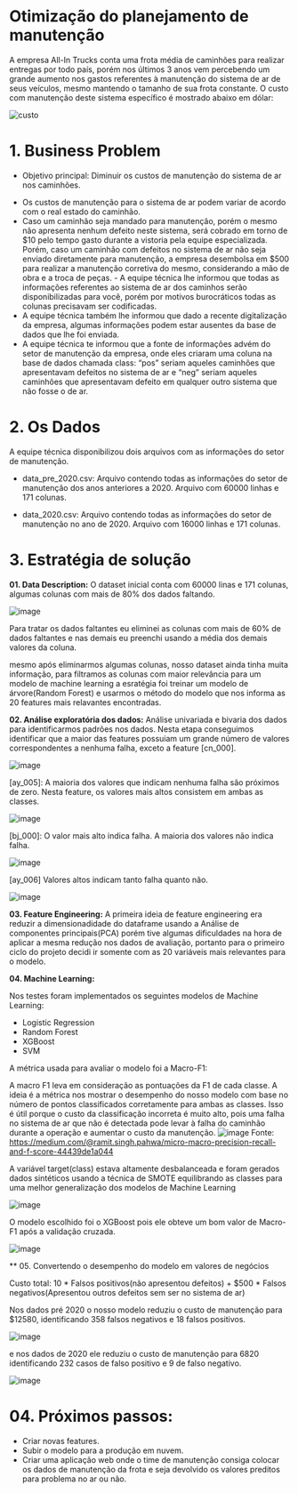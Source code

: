 # Otimização do planejamento de manutenção

A empresa All-In Trucks conta uma frota média de caminhões para realizar entregas por todo país, porém nos últimos 3 anos vem percebendo um grande aumento nos gastos referentes à manutenção do sistema de ar de seus veículos, mesmo mantendo o tamanho de sua frota constante. O custo com manutenção deste sistema específico é mostrado abaixo em dólar:

![custo](images/custo.jpg)

# 1. Business Problem

* Objetivo principal: Diminuir os custos de manutenção do sistema de ar nos caminhões. 

- Os custos de manutenção para o sistema de ar podem variar de acordo com o real estado do caminhão. 
- Caso um caminhão seja mandado para manutenção, porém o mesmo não apresenta nenhum defeito neste sistema, será cobrado em torno de $10 pelo tempo gasto durante a vistoria pela equipe especializada. Porém, caso um caminhão com defeitos no sistema de ar não seja enviado diretamente para manutenção, a empresa desembolsa em $500 para realizar a manutenção corretiva do mesmo, considerando a mão de obra e a troca de peças. - A equipe técnica lhe informou que todas as informações referentes ao sistema de ar dos caminhos serão disponibilizadas para você, porém por motivos burocráticos todas as colunas precisavam ser codificadas.
- A equipe técnica também lhe informou que dado a recente digitalização da empresa, algumas informações podem estar ausentes da base de dados que lhe foi enviada. 
- A equipe técnica te informou que a fonte de informações advém do setor de manutenção da empresa, onde eles criaram uma coluna na base de dados chamada class: “pos” seriam aqueles caminhões que apresentavam defeitos no sistema de ar e “neg” seriam aqueles caminhões que apresentavam defeito em qualquer outro sistema que não fosse o de ar. 

# 2. Os Dados

A equipe técnica disponibilizou dois arquivos com as informações do setor de manutenção.

* data_pre_2020.csv: Arquivo contendo todas as informações do setor de manutenção dos anos anteriores a 2020. 
Arquivo com 60000 linhas e 171 colunas.

* data_2020.csv: Arquivo contendo todas as informações do setor de manutenção no ano de 2020. 
Arquivo com 16000 linhas e 171 colunas.

# 3. Estratégia de solução

**01. Data Description:**
O dataset inicial conta com 60000 linas e 171 colunas, algumas colunas com mais de 80% dos dados faltando.

![image](images/missing_percentage.jpg)

Para tratar os dados faltantes eu eliminei as colunas com mais de 60% de dados faltantes e nas demais eu preenchi usando a média dos demais valores da coluna.

mesmo após eliminarmos algumas colunas, nosso dataset ainda tinha muita informação, para filtramos as colunas com maior relevância para um modelo de machine learning a esratégia foi treinar um modelo de árvore(Random Forest) e usarmos o método do modelo que nos informa as 20 features mais relavantes encontradas.

**02. Análise exploratória dos dados:**
Análise univariada e bivaria dos dados para identificarmos padrões nos dados. Nesta etapa conseguimos identificar que a maior das features possuiam um grande número de valores correspondentes a nenhuma falha, exceto a feature [cn_000].

![image](/images/cn_000.jpg)

[ay_005]: A maioria dos valores que indicam nenhuma falha são próximos de zero. Nesta feature, os valores mais altos consistem em ambas as classes.

![image](/images/ay_005.jpg)

[bj_000]: O valor mais alto indica falha. A maioria dos valores não indica falha.

![image](/images/bj_000.jpg)

[ay_006] Valores altos indicam tanto falha quanto não.

![image](/images/ay_006.jpg)

**03. Feature Engineering:**
A primeira ideia de feature engineering era reduzir a dimensionadidade do dataframe usando a Análise de componentes principais(PCA) porém tive algumas dificuldades na hora de aplicar a mesma redução nos dados de avaliação, portanto para o primeiro ciclo do projeto decidi ir somente com as 20 variáveis mais relevantes para o modelo.

**04. Machine Learning:**

Nos testes foram implementados os seguintes modelos de Machine Learning:

* Logistic Regression
* Random Forest
* XGBoost
* SVM

A métrica usada para avaliar o modelo foi a Macro-F1:

A macro F1 leva em consideração as pontuações da F1 de cada classe.
 A ideia é a métrica nos mostrar o desempenho do nosso modelo com base no número de pontos classificados corretamente para ambas as classes.
  Isso é útil porque o custo da classificação incorreta é muito alto, pois uma falha no sistema de ar que não é detectada pode levar à falha do caminhão durante a operação e aumentar o custo da manutenção.
  ![image](/images/macro_f1.jpg)
  Fonte: <https://medium.com/@ramit.singh.pahwa/micro-macro-precision-recall-and-f-score-44439de1a044>

A variável target(class) estava altamente desbalanceada e foram gerados dados sintéticos usando a técnica de SMOTE equilibrando as classes para uma melhor generalização dos modelos de Machine Learning

![image](/images/SMOTE.jpg)

O modelo escolhido foi o XGBoost pois ele obteve um bom valor de Macro-F1 após a validação cruzada.

![image](/images/cv.jpg)

** 05. Convertendo o desempenho do modelo em valores de negócios

Custo total: 10 * Falsos positivos(não apresentou defeitos) + $500 * Falsos negativos(Apresentou outros defeitos sem ser no sistema de ar)

Nos dados pré 2020 o nosso modelo reduziu o custo de manutenção para $12580, identificando 358 falsos negativos e 18 falsos positivos.

![image](/images/confusion_matrix.jpg)

e nos dados de 2020 ele reduziu o custo de manutenção para 6820 identificando 232 casos de falso positivo e 9 de falso negativo.

![image](/images/confusion_matrix_2020.jpg)

# 04. Próximos passos:

* Criar novas features.
* Subir o modelo para a produção em nuvem.
* Criar uma aplicação web onde o time de manutenção consiga colocar os dados de manutenção da frota e seja devolvido os valores preditos para problema no ar ou não.


